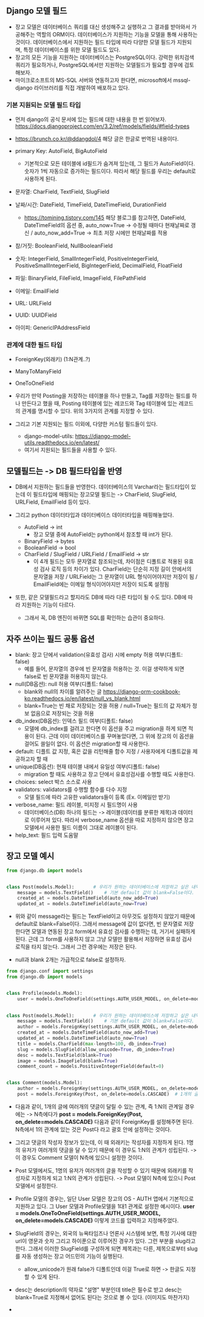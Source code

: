 ## Django 모델 필드
- 장고 모델은 데이터베이스 쿼리를 대신 생성해주고 실행하고 그 결과를 받아와서 가공해주는 역할의 ORM이다. 데이터베이스가 지원하는 기능을 모델을 통해 사용하는 것이다. 데이터베이스에서 지원하는 필드 타입에 따라 다양한 모델 필드가 지원되며, 특정 데이터베이스를 위한 모델 필드도 있다.
- 장고의 모든 기능을 지원하는 데이터베이스는 PostgreSQL이다. 강력한 위치검색쿼리가 필요하거나, PostgreSQL에서만 지원하는 모델필드가 필요할 경우에 검토해보자.
- 마이크로소프트의 MS-SQL 서버와 연동하고자 한다면, microsoft에서 mssql-django 라이브러리를 직접 개발하여 배포하고 있다.

### 기본 지원되는 모델 필드 타입
- 먼저 django의 공식 문서에 있는 필드에 대한 내용을 한 번 읽어보자. https://docs.djangoproject.com/en/3.2/ref/models/fields/#field-types
- https://brunch.co.kr/@ddangdol/4 해당 글은 한글로 번역된 내용이다.

- primary Key: AutoField, BigAutoField
  - 기본적으로 모든 테이블에 id필드가 숨겨져 있는데, 그 필드가 AutoField이다. 숫자가 1씩 자동으로 증가하는 필드이다. 따라서 해당 필드를 우리는 default로 사용하게 된다.
- 문자열: CharField, TextField, SlugField
- 날짜/시간: DateField, TimeField, DateTimeField, DurationField
  - https://tomining.tistory.com/145 해당 블로그를 참고하면, DateField, DateTimeField의 옵션 중, auto_now=True -> 수정될 때마다 현재날짜로 갱신 / auto_now_add=True -> 최초 저장 시에만 현재날짜를 적용
- 참/거짓: BooleanField, NullBooleanField
- 숫자: IntegerField, SmallIntegerField, PositiveIntegerField, PositiveSmallIntegerField, BigIntegerField, DecimalField, FloatField
- 파일: BinaryField, FileField, ImageField, FilePathField
- 이메일: EmailField
- URL: URLField
- UUID: UUIDField
- 아이피: GenericIPAddressField

### 관계에 대한 필드 타입
- ForeignKey(외래키) (1:N관계..?)
- ManyToManyField
- OneToOneField


- 우리가 만약 Posting을 저장하는 테이블을 하나 만들고, Tag를 저장하는 필드를 하나 만든다고 했을 때, Posting 테이블에 있는 레코드와 Tag 테이블에 있는 레코드의 관계를 명시할 수 있다. 위의 3가지의 관계를 지정할 수 있다.
- 그리고 기본 지원되는 필드 이외에, 다양한 커스텀 필드들이 있다.
  - django-model-utils: https://django-model-utils.readthedocs.io/en/latest/
  - 여기서 지원되는 필드들을 사용할 수 있다.


## 모델필드는 -> DB 필드타입을 반영
- DB에서 지원하는 필드들을 반영한다. 데이터베이스의 Varchar라는 필드타입이 있는데 이 필드타입에 매핑되는 장고모델 필드는 -> CharField, SlugField, URLField, EmailField 등이 있다.
- 그리고 python 데이터타입과 데이터베이스 데이터타입을 매핑해놓았다.
  - AutoField -> int
    - 장고 모델 중에 AutoField는 python에서 참조할 때 int가 된다.
  - BinaryField -> bytes
  - BooleanField -> bool
  - CharField / SlugField / URLField / EmailField -> str 
    - 이 4개 필드는 모두 문자열로 참조되는데, 차이점은 디폴트로 적용된 유효성 검사 로직 등의 차이가 있다. CharField는 단순히 지정 길이 안에서의 문자열을 저장 / URLField는 그 문자열이 URL 형식이어야지만 저장이 됨 / EmailField에는 이메일 형식이어야지만 저장이 되도록 설정됨

- 또한, 같은 모델필드라고 할지라도 DB에 따라 다른 타입이 될 수도 있다. DB에 따라 지원하는 기능이 다르다. 
  - 그래서 꼭, DB 엔진이 바뀌면 SQL를 확인하는 습관이 중요하다.


## 자주 쓰이는 필드 공통 옵션
- blank: 장고 단에서 validation(유효성 검사) 시에 empty 허용 여부(디폴트: false)
  - 예를 들어, 문자열의 경우에 빈 문자열을 허용하는 것. 이걸 생략하게 되면 false로 빈 문자열을 허용하지 않는다.
- null(DB옵션): null 허용 여부(디폴트: false)
  - blank와 null의 차이를 알려주는 글 https://django-orm-cookbook-ko.readthedocs.io/en/latest/null_vs_blank.html
  - blank=True는 빈 채로 저장되는 것을 허용 / null=True는 필드의 값 자체가 정보 없음으로 저장되는 것을 허용
- db_index(DB옵션): 인덱스 필드 여부(디폴트: false)
  - 모델에 db_index를 걸려고 한다면 이 옵션을 주고 migration을 하게 되면 적용이 된다. 근데 이미 데이터베이스를 꾸며놓았다면, 그 위에 장고의 이 옵션을 걸어도 쓸일이 없다. 이 옵션은 migration할 때 사용한다.
- default: 디플트 값 지정, 혹은 값을 리턴해줄 함수 지정 / 사용자에게 디폴트값을 제공하고자 할 때
- unique(DB옵션): 현재 테이블 내에서 유일성 여부(디폴트: false)
  - migration 할 때도 사용하고 장고 단에서 유효성검사를 수행할 때도 사용한다.
- choices: select 박스 소스로 사용
- validators: validators를 수행할 함수를 다수 지정
  - 모델 필드에 따라 고유한 validators들이 등록 (Ex. 이메일만 받기)
- verbose_name: 필드 레이블, 미지정 시 필드명이 사용
  - 데이터베이스(DB) 하나의 필드는 -> 레이블(데이터를 분류한 제목)과 데이터로 이루어져 있다. 따라서 verbose_name 옵션을 따로 지정하지 않으면 장고 모델에서 사용한 필드 이름이 그대로 레이블이 된다.
- help_text: 필드 입력 도움말


## 장고 모델 예시
```python
from django.db import models


class Post(models.Model):       # 우리가 원하는 데이터베이스에 저장하고 싶은 내역대로 설계를 해서 사용하면 된다.
    message = models.TextField()    # 기본 default 값이 blank=False이다.
    created_at = models.DateTimeField(auto_now_add=True)
    updated_at = models.DateTimeField(auto_now=True) 
```

- 위와 같이 message라는 필드는 TextField이고 아무것도 설정하지 않았기 때문에 default로 blank=False이다. 그래서 message에 값이 없다면, 빈 문자열로 저장한다면 모델과 연동된 장고 form에서 유효성 검사를 수행하는 데, 거기서 실패하게 된다. 근데 그 form를 사용하지 않고 그냥 모델만 활용해서 저장하면 유효성 검사 로직을 타지 않는다. 그래서 그런 경우에는 저장은 된다.

- null과 blank 2개는 가급적으로 false로 설정하자.


```python
from django.conf import settings
from django.db import models


class Profile(models.Model):
    user = models.OneToOneField(settings.AUTH_USER_MODEL, on_delete=models.CASCADE)
    

class Post(models.Model):       # 우리가 원하는 데이터베이스에 저장하고 싶은 내역대로 설계를 해서 사용하면 된다.
    message = models.TextField()    # 기본 default 값이 blank=False이다.
    author = models.ForeignKey(settings.AUTH_USER_MODEL, on_delete=models.CASCADE)
    created_at = models.DateTimeField(auto_now_add=True)
    updated_at = models.DateTimeField(auto_now=True) 
    title = models.CharField(max-length=100, db_index=True)
    slug = models.SlugField(allow_unicode=True, db_index=True)
    desc = models.TextField(blank=True)
    image = models.ImageField(blank=True)
    comment_count = models.PositiveIntegerField(default=0)


class Comment(models.Model):
    author = models.ForeignKey(settings.AUTH_USER_MODEL, on_delete=models.CASCADE)  # 댓글의 작성자 정보가 있는데, 이 때 외래키는 작성자를 지정한다.
    post = models.ForeignKey(Post, on_delete=models.CASCADE)  # 1개의 글은 여러개의 댓글이 달릴 수 있으니 Post모델과 1:N 관계 형성
```

- 다음과 같이, 1개의 글에 여러개의 댓글이 달릴 수 있는 관계, 즉 1:N의 관계일 경우에는 -> N측에다가 **post = models.ForeignKey(Post, on_delete=models.CASCADE)** 다음과 같이 ForeignKey를 설정해주면 된다. N측에서 1의 관계에 있는 것은 Post다 라고 괄호 안에 설정하는 것이다.
- 그리고 댓글의 작성자 정보가 있는데, 이 때 외래키는 작성자를 지정하게 된다. 1명의 유저가 여러개의 댓글을 달 수 있기 때문에 이 경우도 1:N의 관계가 성립된다. -> 이 경우도 Comment 모델이 N측에 있으니 설정한 것이다.
- Post 모델에서도, 1명의 유저가 여러개의 글을 작성할 수 있기 때문에 외래키를 작성자로 지정하게 되고 1:N의 관계가 성립된다. -> Post 모델이 N측에 있으니 Post 모델에서 설정한다.

- Profile 모델의 경우는, 일단 User 모델은 장고의 OS - AUTH 앱에서 기본적으로 지원하고 있다. 그 User 모델과 Profile모델을 1대1 관계로 설정한 예시이다. **user = models.OneToOneField(settings.AUTH_USER_MODEL, on_delete=models.CASCADE)** 이렇게 코드를 입력하고 지정해주었다.

- SlugField의 경우는, 외국의 뉴욕타임즈나 언론사 시스템에 보면, 특정 기사에 대한 url이 영문과 숫자 그리고 하이푼으로 이루어진 경우가 있다. 그런 부분을 slug라고 한다. 그래서 이러한 SlugField를 구성하게 되면 제목과는 다른, 제목으로부터 slug를 자동 생성하는 장고 어드민의 기능이 실행된다.
  - allow_unicode가 원래 false가 디폴트인데 이걸 True로 하면 -> 한글도 지정할 수 있게 된다.

- desc는 description의 약자로 "설명" 부분인데 title은 필수로 받고 desc는 blank=True로 지정해서 없어도 된다는 것으로 볼 수 있다. (이미지도 마찬가지)

- 
